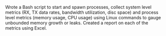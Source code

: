 Wrote a Bash script to start and spawn processes, collect system level metrics (RX, TX data rates, bandwidth utilization, disc space) and process level metrics (memory usage, CPU usage) using Linux commands to gauge unbounded memory growth or leaks. Created a report on each of the metrics using Excel.
